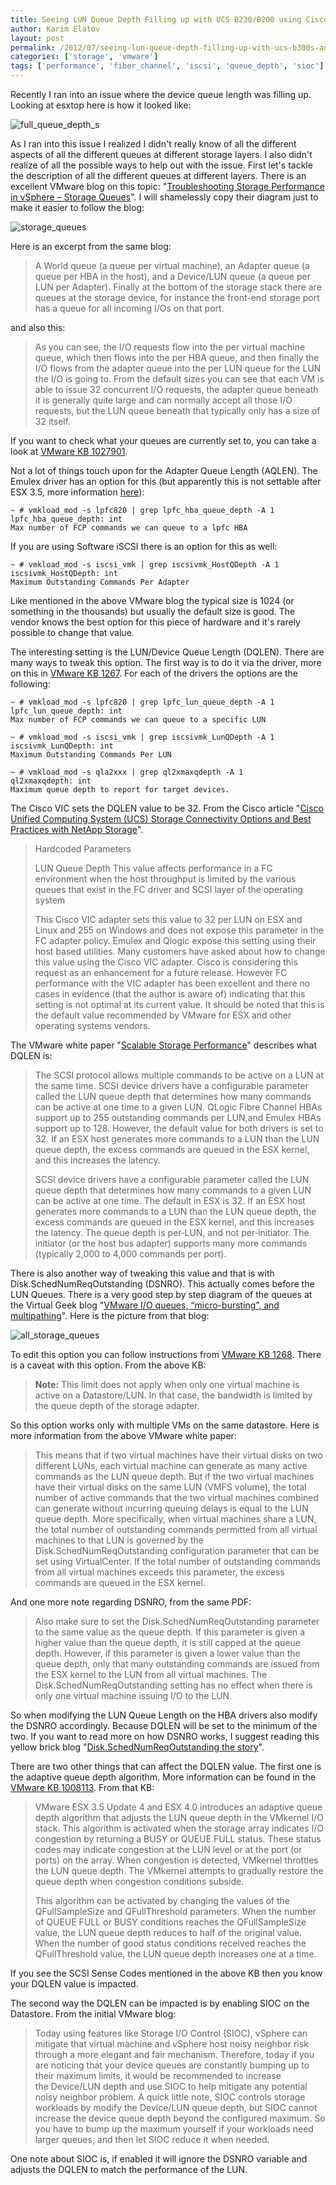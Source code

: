 ```yaml
---
title: Seeing LUN Queue Depth Filling up with UCS B230/B200 using Cisco VICs and EMC VMAX
author: Karim Elatov
layout: post
permalink: /2012/07/seeing-lun-queue-depth-filling-up-with-ucs-b300s-and-emc-vmax/
categories: ['storage', 'vmware']
tags: ['performance', 'fiber_channel', 'iscsi', 'queue_depth', 'sioc']
---
```


Recently I ran into an issue where the device queue length was filling up. Looking at esxtop here is how it looked like:

![full_queue_depth_s](https://github.com/elatov/uploads/raw/master/2012/07/full_queue_depth_s.png)

As I ran into this issue I realized I didn't really know of all the different aspects of all the different queues at different storage layers. I also didn't realize of all the possible ways to help out with the issue. First let's tackle the description of all the different queues at different layers. There is an excellent VMware blog on this topic: "[Troubleshooting Storage Performance in vSphere – Storage Queues](https://blogs.vmware.com/vsphere/2012/07/troubleshooting-storage-performance-in-vsphere-part-5-storage-queues.html)". I will shamelessly copy their diagram just to make it easier to follow the blog:

![storage_queues](https://github.com/elatov/uploads/raw/master/2012/07/storage_queues1.png)

Here is an excerpt from the same blog:

> A World queue (a queue per virtual machine), an Adapter queue (a queue per HBA in the host), and a Device/LUN queue (a queue per LUN per Adapter). Finally at the bottom of the storage stack there are queues at the storage device, for instance the front-end storage port has a queue for all incoming I/Os on that port.

and also this:

> As you can see, the I/O requests flow into the per virtual machine queue, which then flows into the per HBA queue, and then finally the I/O flows from the adapter queue into the per LUN queue for the LUN the I/O is going to. From the default sizes you can see that each VM is able to issue 32 concurrent I/O requests, the adapter queue beneath it is generally quite large and can normally accept all those I/O requests, but the LUN queue beneath that typically only has a size of 32 itself.

If you want to check what your queues are currently set to, you can take a look at [VMware KB 1027901](https://knowledge.broadcom.com/external/article?legacyId=1027901).

Not a lot of things touch upon for the Adapter Queue Length (AQLEN). The Emulex driver has an option for this (but apparently this is not settable after ESX 3.5, more information [here](http://www.yellow-bricks.com/2008/01/31/queue-depth-and-alike-settings-lost-after-an-upgrade-to-esx-35/)):


	~ # vmkload_mod -s lpfc820 | grep lpfc_hba_queue_depth -A 1
	lpfc_hba_queue_depth: int
	Max number of FCP commands we can queue to a lpfc HBA


If you are using Software iSCSI there is an option for this as well:


	~ # vmkload_mod -s iscsi_vmk | grep iscsivmk_HostQDepth -A 1
	iscsivmk_HostQDepth: int
	Maximum Outstanding Commands Per Adapter


Like mentioned in the above VMware blog the typical size is 1024 (or something in the thousands) but usually the default size is good. The vendor knows the best option for this piece of hardware and it's rarely possible to change that value.

The interesting setting is the LUN/Device Queue Length (DQLEN). There are many ways to tweak this option. The first way is to do it via the driver, more on this in [VMware KB 1267](https://knowledge.broadcom.com/external/article?legacyId=1267). For each of the drivers the options are the following:


	~ # vmkload_mod -s lpfc820 | grep lpfc_lun_queue_depth -A 1
	lpfc_lun_queue_depth: int
	Max number of FCP commands we can queue to a specific LUN

	~ # vmkload_mod -s iscsi_vmk | grep iscsivmk_LunQDepth -A 1
	iscsivmk_LunQDepth: int
	Maximum Outstanding Commands Per LUN

	~ # vmkload_mod -s qla2xxx | grep ql2xmaxqdepth -A 1
	ql2xmaxqdepth: int
	Maximum queue depth to report for target devices.


The Cisco VIC sets the DQLEN value to be 32. From the Cisco article "[Cisco Unified Computing System (UCS) Storage Connectivity Options and Best Practices with NetApp Storage](http://www.cisco.com/en/US/prod/collateral/ps10265/ps10276/whitepaper_c11-702584.html)".

> Hardcoded Parameters
>
> LUN Queue Depth
> This value affects performance in a FC environment when the host throughput is limited by the various queues that exist in the FC driver and SCSI layer of the operating system
>
> This Cisco VIC adapter sets this value to 32 per LUN on ESX and Linux and 255 on Windows and does not expose this parameter in the FC adapter policy. Emulex and Qlogic expose this setting using their host based utilities. Many customers have asked about how to change this value using the Cisco VIC adapter. Cisco is considering this request as an enhancement for a future release. However FC performance with the VIC adapter has been excellent and there no cases in evidence (that the author is aware of) indicating that this setting is not optimal at its current value. It should be noted that this is the default value recommended by VMware for ESX and other operating systems vendors.

The VMware white paper "[Scalable Storage Performance](https://storage.googleapis.com/grand-drive-196322.appspot.com/blog_pics/vcap5-dca/scalable_storage_performance.pdf)" describes what DQLEN is:

> The SCSI protocol allows multiple commands to be active on a LUN at the same time. SCSI device drivers have a configurable parameter called the LUN queue depth that determines how many commands can be active at one time to a given LUN. QLogic Fibre Channel HBAs support up to 255 outstanding commands per LUN,and Emulex HBAs support up to 128. However, the default value for both drivers is set to 32. If an ESX host generates more commands to a LUN than the LUN queue depth, the excess commands are queued in the ESX kernel, and this increases the latency.
>
> SCSI device drivers have a configurable parameter called the LUN queue depth that determines how many commands to a given LUN can be active at one time. The default in ESX is 32. If an ESX host generates more commands to a LUN than the LUN queue depth, the excess commands are queued in the ESX kernel, and this increases the latency. The queue depth is per‐LUN, and not per‐initiator. The initiator (or the host bus adapter) supports many more commands (typically 2,000 to 4,000 commands per port).

There is also another way of tweaking this value and that is with Disk.SchedNumReqOutstanding (DSNRO). This actually comes before the LUN Queues. There is a very good step by step diagram of the queues at the Virtual Geek blog "[VMware I/O queues, “micro-bursting”, and multipathing](http://virtualgeek.typepad.com/virtual_geek/2009/06/vmware-io-queues-micro-bursting-and-multipathing.html)". Here is the picture from that blog:

![all_storage_queues](https://github.com/elatov/uploads/raw/master/2012/07/all_storage_queues.png)

To edit this option you can follow instructions from [VMware KB 1268](https://knowledge.broadcom.com/external/article?legacyId=1268). There is a caveat with this option. From the above KB:

> **Note:** This limit does not apply when only one virtual machine is active on a Datastore/LUN. In that case, the bandwidth is limited by the queue depth of the storage adapter.

So this option works only with multiple VMs on the same datastore. Here is more information from the above VMware white paper:

> This means that if two virtual machines have their virtual disks on two different LUNs, each virtual machine can generate as many active commands as the LUN queue depth. But if the two virtual machines have their virtual disks on the same LUN (VMFS volume), the total number of active commands that the two virtual machines combined can generate without incurring queuing delays is equal to the LUN queue depth. More specifically, when virtual machines share a LUN, the total number of outstanding commands permitted from all virtual machines to that LUN is governed by the Disk.SchedNumReqOutstanding configuration parameter that can be set using VirtualCenter. If the total number of outstanding commands from all virtual machines exceeds this parameter, the excess commands are queued in the ESX kernel.

And one more note regarding DSNRO, from the same PDF:

> Also make sure to set the Disk.SchedNumReqOutstanding parameter to the same value as the queue depth. If this parameter is given a higher value than the queue depth, it is still capped at the queue depth. However, if this parameter is given a lower value than the queue depth, only that many outstanding commands are issued from the ESX kernel to the LUN from all virtual machines. The Disk.SchedNumReqOutstanding setting has no effect when there is only one virtual machine issuing I/O to the LUN.

So when modifying the LUN Queue Length on the HBA drivers also modify the DSNRO accordingly. Because DQLEN will be set to the minimum of the two. If you want to read more on how DSNRO works, I suggest reading this yellow brick blog "[Disk.SchedNumReqOutstanding the story](http://www.yellow-bricks.com/2011/06/23/disk-schednumreqoutstanding-the-story/)".

There are two other things that can affect the DQLEN value. The first one is the adaptive queue depth algorithm. More information can be found in the [VMware KB 1008113](https://knowledge.broadcom.com/external/article?legacyId=1008113). From that KB:

> VMware ESX 3.5 Update 4 and ESX 4.0 introduces an adaptive queue depth algorithm that adjusts the LUN queue depth in the VMkernel I/O stack. This algorithm is activated when the storage array indicates I/O congestion by returning a BUSY or QUEUE FULL status. These status codes may indicate congestion at the LUN level or at the port (or ports) on the array. When congestion is detected, VMkernel throttles the LUN queue depth. The VMkernel attempts to gradually restore the queue depth when congestion conditions subside.
>
> This algorithm can be activated by changing the values of the QFullSampleSize and QFullThreshold parameters. When the number of QUEUE FULL or BUSY conditions reaches the QFullSampleSize value, the LUN queue depth reduces to half of the original value. When the number of good status conditions received reaches the QFullThreshold value, the LUN queue depth increases one at a time.

If you see the SCSI Sense Codes mentioned in the above KB then you know your DQLEN value is impacted.

The second way the DQLEN can be impacted is by enabling SIOC on the Datastore. From the initial VMware blog:

> Today using features like Storage I/O Control (SIOC), vSphere can mitigate that virtual machine and vSphere host noisy neighbor risk through a more elegant and fair mechanism. Therefore, today if you are noticing that your device queues are constantly bumping up to their maximum limits, it would be recommended to increase the Device/LUN depth and use SIOC to help mitigate any potential noisy neighbor problem. A quick little note, SIOC controls storage workloads by modify the Device/LUN queue depth, but SIOC cannot increase the device queue depth beyond the configured maximum. So you have to bump up the maximum yourself if your workloads need larger queues, and then let SIOC reduce it when needed.

One note about SIOC is, if enabled it will ignore the DSNRO variable and adjusts the DQLEN to match the performance of the LUN.


